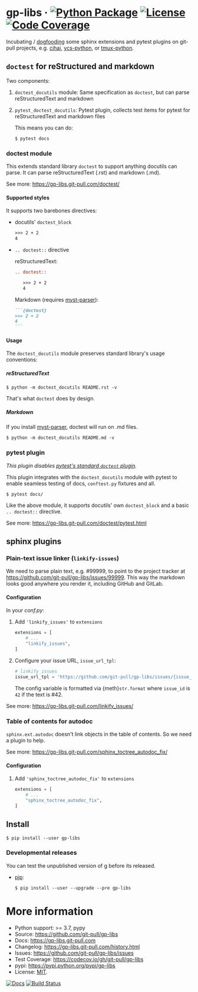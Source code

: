 # gp-libs &middot; [![Python Package](https://img.shields.io/pypi/v/gp-libs.svg)](https://pypi.org/project/gp-libs/) [![License](https://img.shields.io/github/license/git-pull/gp-libs.svg)](https://github.com/git-pull/gp-libs/blob/master/LICENSE) [![Code Coverage](https://codecov.io/gh/git-pull/gp-libs/branch/master/graph/badge.svg)](https://codecov.io/gh/git-pull/gp-libs)

Incubating / [dogfooding] some sphinx extensions and pytest plugins on
git-pull projects, e.g. [cihai], [vcs-python], or [tmux-python].

[dogfooding]: https://en.wikipedia.org/wiki/Eating_your_own_dog_food
[cihai]: https://github.com/cihai
[vcs-python]: https://github.com/vcs-python
[tmux-python]: https://github.com/tmux-python

## `doctest` for reStructured and markdown

Two components:

1. `doctest_docutils` module: Same specification as `doctest`, but can parse reStructuredText
   and markdown
2. `pytest_doctest_docutils`: Pytest plugin, collects test items for pytest for reStructuredText and markdown files

   This means you can do:

   ```console
   $ pytest docs
   ```

### doctest module

This extends standard library `doctest` to support anything docutils can parse.
It can parse reStructuredText (.rst) and markdown (.md).

See more: <https://gp-libs.git-pull.com/doctest/>

#### Supported styles

It supports two barebones directives:

- docutils' `doctest_block`

  ```rst
  >>> 2 + 2
  4
  ```

- `.. doctest::` directive

  reStructuredText:

  ```rst
  .. doctest::

     >>> 2 + 2
     4
  ```

  Markdown (requires [myst-parser]):

  ````markdown
  ```{doctest}
  >>> 2 + 2
  4
  ```
  ````

[myst-parser]: https://myst-parser.readthedocs.io/en/latest/

#### Usage

The `doctest_docutils` module preserves standard library's usage conventions:

##### reStructuredText

```console
$ python -m doctest_docutils README.rst -v
```

That's what `doctest` does by design.

##### Markdown

If you install [myst-parser], doctest will run on .md files.

```console
$ python -m doctest_docutils README.md -v
```

### pytest plugin

_This plugin disables [pytest's standard `doctest` plugin]._

This plugin integrates with the `doctest_docutils` module with pytest to enable seamless testing of docs, `conftest.py` fixtures and all.

```console
$ pytest docs/
```

Like the above module, it supports docutils' own `doctest_block` and a basic
`.. doctest::` directive.

See more: <https://gp-libs.git-pull.com/doctest/pytest.html>

[pytest's standard `doctest` plugin]: https://docs.pytest.org/en/stable/how-to/doctest.html#doctest

## sphinx plugins

### Plain-text issue linker (`linkify-issues`)

We need to parse plain text, e.g. #99999, to point to the project tracker at
https://github.com/git-pull/gp-libs/issues/99999. This way the markdown looks
good anywhere you render it, including GitHub and GitLab.

#### Configuration

In your _conf.py_:

1. Add `'linkify_issues'` to `extensions`

   ```python
   extensions = [
       # ...
       "linkify_issues",
   ]
   ```

2. Configure your issue URL, `issue_url_tpl`:

   ```python
   # linkify_issues
   issue_url_tpl = 'https://github.com/git-pull/gp-libs/issues/{issue_id}'
   ```

   The config variable is formatted via {meth}`str.format` where `issue_id` is
   `42` if the text is \#42.

See more: <https://gp-libs.git-pull.com/linkify_issues/>

### Table of contents for autodoc

`sphinx.ext.autodoc` doesn't link objects in the table of contents. So we need a
plugin to help.

See more: <https://gp-libs.git-pull.com/sphinx_toctree_autodoc_fix/>

#### Configuration

1. Add `'sphinx_toctree_autodoc_fix'` to `extensions`

   ```python
   extensions = [
       # ...
       "sphinx_toctree_autodoc_fix",
   ]
   ```

## Install

```console
$ pip install --user gp-libs
```

### Developmental releases

You can test the unpublished version of g before its released.

- [pip](https://pip.pypa.io/en/stable/):

  ```console
  $ pip install --user --upgrade --pre gp-libs
  ```

# More information

- Python support: >= 3.7, pypy
- Source: <https://github.com/git-pull/gp-libs>
- Docs: <https://gp-libs.git-pull.com>
- Changelog: <https://gp-libs.git-pull.com/history.html>
- Issues: <https://github.com/git-pull/gp-libs/issues>
- Test Coverage: <https://codecov.io/gh/git-pull/gp-libs>
- pypi: <https://pypi.python.org/pypi/gp-libs>
- License: [MIT](https://opensource.org/licenses/MIT).

[![Docs](https://github.com/git-pull/gp-libs/workflows/docs/badge.svg)](https://gp-libs.git-pull.com)
[![Build Status](https://github.com/git-pull/gp-libs/workflows/tests/badge.svg)](https://github.com/git-pull/gp-libs/actions?query=workflow%3A%22tests%22)
